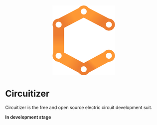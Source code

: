 <p align="center">
  <a href="https://github.com/rithviknishad/Circuitizer" target="blank"><img src="https://raw.githubusercontent.com/rithviknishad/Circuitizer/master/docs/logo/logo0.png" height="224" width="200" alt="Circuitizer" /></a>
</p>

# Circuitizer
Circuitizer is the free and open source electric circuit development suit.

__In development stage__